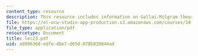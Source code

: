 ```yaml
---
content_type: resource
description: This resource includes information on Gallai-Milgram theorem.
file: https://ol-ocw-studio-app-production.s3.amazonaws.com/courses/18-315-combinatorial-theory-introduction-to-graph-theory-extremal-and-enumerative-combinatorics-spring-2005/ad096368edfedbe7d65d078b839844ad_lec23.pdf
file_type: application/pdf
resourcetype: Document
title: lec23.pdf
uid: ad096368-edfe-dbe7-d65d-078b839844ad
---
```

